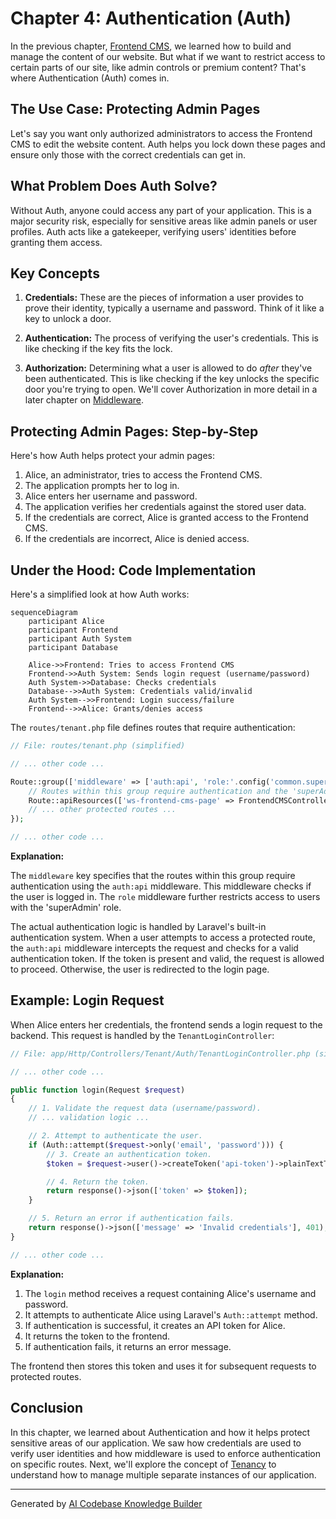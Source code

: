 # Chapter 4: Authentication (Auth)

In the previous chapter, [Frontend CMS](03_frontend_cms_.md), we learned how to build and manage the content of our website.  But what if we want to restrict access to certain parts of our site, like admin controls or premium content? That's where Authentication (Auth) comes in.

## The Use Case: Protecting Admin Pages

Let's say you want only authorized administrators to access the Frontend CMS to edit the website content. Auth helps you lock down these pages and ensure only those with the correct credentials can get in.

## What Problem Does Auth Solve?

Without Auth, anyone could access any part of your application. This is a major security risk, especially for sensitive areas like admin panels or user profiles. Auth acts like a gatekeeper, verifying users' identities before granting them access.

## Key Concepts

1. **Credentials:** These are the pieces of information a user provides to prove their identity, typically a username and password.  Think of it like a key to unlock a door.

2. **Authentication:** The process of verifying the user's credentials.  This is like checking if the key fits the lock.

3. **Authorization:**  Determining what a user is allowed to do *after* they've been authenticated.  This is like checking if the key unlocks the specific door you're trying to open.  We'll cover Authorization in more detail in a later chapter on [Middleware](06_middleware_.md).

## Protecting Admin Pages: Step-by-Step

Here's how Auth helps protect your admin pages:

1. Alice, an administrator, tries to access the Frontend CMS.
2. The application prompts her to log in.
3. Alice enters her username and password.
4. The application verifies her credentials against the stored user data.
5. If the credentials are correct, Alice is granted access to the Frontend CMS.
6. If the credentials are incorrect, Alice is denied access.

## Under the Hood: Code Implementation

Here's a simplified look at how Auth works:

```mermaid
sequenceDiagram
    participant Alice
    participant Frontend
    participant Auth System
    participant Database

    Alice->>Frontend: Tries to access Frontend CMS
    Frontend->>Auth System: Sends login request (username/password)
    Auth System->>Database: Checks credentials
    Database-->>Auth System: Credentials valid/invalid
    Auth System-->>Frontend: Login success/failure
    Frontend-->>Alice: Grants/denies access
```

The `routes/tenant.php` file defines routes that require authentication:

```php
// File: routes/tenant.php (simplified)

// ... other code ...

Route::group(['middleware' => ['auth:api', 'role:'.config('common.superAdminRole')]], function (): void {
    // Routes within this group require authentication and the 'superAdmin' role
    Route::apiResources(['ws-frontend-cms-page' => FrontendCMSController::class]);
    // ... other protected routes ...
});

// ... other code ...
```

**Explanation:**

The `middleware` key specifies that the routes within this group require authentication using the `auth:api` middleware.  This middleware checks if the user is logged in. The `role` middleware further restricts access to users with the 'superAdmin' role.

The actual authentication logic is handled by Laravel's built-in authentication system.  When a user attempts to access a protected route, the `auth:api` middleware intercepts the request and checks for a valid authentication token.  If the token is present and valid, the request is allowed to proceed. Otherwise, the user is redirected to the login page.

## Example: Login Request

When Alice enters her credentials, the frontend sends a login request to the backend.  This request is handled by the `TenantLoginController`:

```php
// File: app/Http/Controllers/Tenant/Auth/TenantLoginController.php (simplified)

// ... other code ...

public function login(Request $request)
{
    // 1. Validate the request data (username/password).
    // ... validation logic ...

    // 2. Attempt to authenticate the user.
    if (Auth::attempt($request->only('email', 'password'))) {
        // 3. Create an authentication token.
        $token = $request->user()->createToken('api-token')->plainTextToken;

        // 4. Return the token.
        return response()->json(['token' => $token]);
    }

    // 5. Return an error if authentication fails.
    return response()->json(['message' => 'Invalid credentials'], 401);
}

// ... other code ...
```

**Explanation:**

1. The `login` method receives a request containing Alice's username and password.
2. It attempts to authenticate Alice using Laravel's `Auth::attempt` method.
3. If authentication is successful, it creates an API token for Alice.
4. It returns the token to the frontend.
5. If authentication fails, it returns an error message.

The frontend then stores this token and uses it for subsequent requests to protected routes.

## Conclusion

In this chapter, we learned about Authentication and how it helps protect sensitive areas of our application. We saw how credentials are used to verify user identities and how middleware is used to enforce authentication on specific routes. Next, we'll explore the concept of [Tenancy](05_tenancy_.md) to understand how to manage multiple separate instances of our application.


---

Generated by [AI Codebase Knowledge Builder](https://github.com/The-Pocket/Tutorial-Codebase-Knowledge)